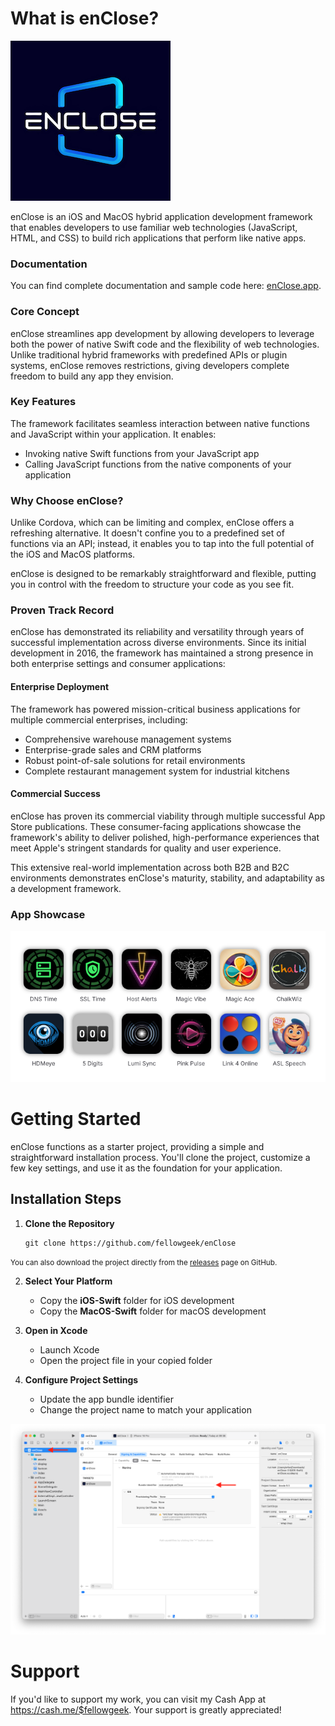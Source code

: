 # What is enClose?

![Logo](/images/logo.png)

enClose is an iOS and MacOS hybrid application development framework that enables developers to use familiar web technologies (JavaScript, HTML, and CSS) to build rich applications that perform like native apps.

### Documentation
You can find complete documentation and sample code here: [enClose.app](https://www.eclose.app).

### Core Concept

enClose streamlines app development by allowing developers to leverage both the power of native Swift code and the flexibility of web technologies. Unlike traditional hybrid frameworks with predefined APIs or plugin systems, enClose removes restrictions, giving developers complete freedom to build any app they envision.

### Key Features

The framework facilitates seamless interaction between native functions and JavaScript within your application. It enables:
- Invoking native Swift functions from your JavaScript app
- Calling JavaScript functions from the native components of your application

### Why Choose enClose?

Unlike Cordova, which can be limiting and complex, enClose offers a refreshing alternative. It doesn't confine you to a predefined set of functions via an API; instead, it enables you to tap into the full potential of the iOS and MacOS platforms.

enClose is designed to be remarkably straightforward and flexible, putting you in control with the freedom to structure your code as you see fit.

### Proven Track Record

enClose has demonstrated its reliability and versatility through years of successful implementation across diverse environments. Since its initial development in 2016, the framework has maintained a strong presence in both enterprise settings and consumer applications:

#### Enterprise Deployment
The framework has powered mission-critical business applications for multiple commercial enterprises, including:

* Comprehensive warehouse management systems
* Enterprise-grade sales and CRM platforms
* Robust point-of-sale solutions for retail environments
* Complete restaurant management system for industrial kitchens

#### Commercial Success
enClose has proven its commercial viability through multiple successful App Store publications. These consumer-facing applications showcase the framework's ability to deliver polished, high-performance experiences that meet Apple's stringent standards for quality and user experience.

This extensive real-world implementation across both B2B and B2C environments demonstrates enClose's maturity, stability, and adaptability as a development framework.

### App Showcase

<a href="https://enclose.app"><img src="/images/apps.png"></a>

# Getting Started
enClose functions as a starter project, providing a simple and straightforward installation process. You'll clone the project, customize a few key settings, and use it as the foundation for your application.

## Installation Steps

1. **Clone the Repository**
   ```
   git clone https://github.com/fellowgeek/enClose
   ```

<small>You can also download the project directly from the [releases](https://github.com/fellowgeek/enClose/releases) page on GitHub.</small>

2. **Select Your Platform**
   - Copy the **iOS-Swift** folder for iOS development
   - Copy the **MacOS-Swift** folder for macOS development

3. **Open in Xcode**
   - Launch Xcode
   - Open the project file in your copied folder

4. **Configure Project Settings**
   - Update the app bundle identifier
   - Change the project name to match your application

![Figure 1](/images/fig-01.png)

# Support
If you'd like to support my work, you can visit my Cash App at https://cash.me/$fellowgeek. Your support is greatly appreciated!
